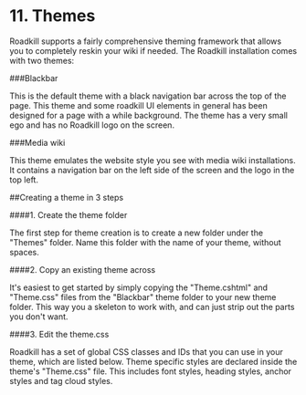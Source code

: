 # 11. Themes

Roadkill supports a fairly comprehensive theming framework that allows you to completely reskin your wiki if needed. The Roadkill installation comes with two themes:

###Blackbar

This is the default theme with a black navigation bar across the top of the page. This theme and some roadkill UI elements in general has been designed for a page with a while background. The theme has a very small ego and has no Roadkill logo on the screen.

###Media wiki

This theme emulates the website style you see with media wiki installations. It contains a navigation bar on the left side of the screen and the logo in the top left.

##Creating a theme in 3 steps

####1. Create the theme folder

The first step for theme creation is to create a new folder under the "Themes" folder. Name this folder with the name of your theme, without spaces.

####2. Copy an existing theme across

It's easiest to get started by simply copying the "Theme.cshtml" and "Theme.css" files from the "Blackbar" theme folder to your new theme folder. This way you a skeleton to work with, and can just strip out the parts you don't want.

####3. Edit the theme.css

Roadkill has a set of global CSS classes and IDs that you can use in your theme, which are listed below. Theme specific styles are declared inside the theme's "Theme.css" file. This includes font styles, heading styles, anchor styles and tag cloud styles.